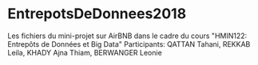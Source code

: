 # EntrepotsDeDonnees2018
Les fichiers du mini-projet sur AirBNB dans le cadre du cours "HMIN122: Entrepôts de Données et Big Data"
Participants: QATTAN Tahani, REKKAB Leila, KHADY Ajna Thiam, BERWANGER Leonie
